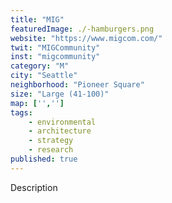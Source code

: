 ```yaml
---
title: "MIG"
featuredImage: ./-hamburgers.png
website: "https://www.migcom.com/"
twit: "MIGCommunity"
inst: "migcommunity"
category: "M"
city: "Seattle"
neighborhood: "Pioneer Square"
size: "Large (41-100)"
map: ['','']
tags:
    - environmental
    - architecture
    - strategy
    - research
published: true
---
```


Description

